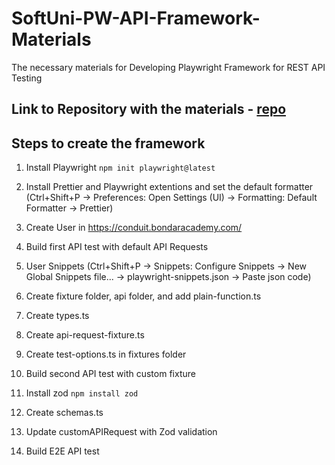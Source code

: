 # SoftUni-PW-API-Framework-Materials

The necessary materials for Developing Playwright Framework for REST API Testing

## Link to Repository with the materials - [repo](https://github.com/idavidov13/SoftUni-PW-API-Framework-Materials)

## Steps to create the framework

1. Install Playwright
   `npm init playwright@latest`

2. Install Prettier and Playwright extentions and set the default formatter (Ctrl+Shift+P -> Preferences: Open Settings (UI) -> Formatting: Default Formatter -> Prettier)

3. Create User in https://conduit.bondaracademy.com/

4. Build first API test with default API Requests

5. User Snippets (Ctrl+Shift+P -> Snippets: Configure Snippets -> New Global Snippets file... -> playwright-snippets.json -> Paste json code)

6. Create fixture folder, api folder, and add plain-function.ts

7. Create types.ts

8. Create api-request-fixture.ts

9. Create test-options.ts in fixtures folder

10. Build second API test with custom fixture

11. Install zod `npm install zod`

12. Create schemas.ts

13. Update customAPIRequest with Zod validation

14. Build E2E API test
